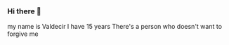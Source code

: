 ### Hi there 👋
my name is Valdecir
I have 15 years
There's a person who doesn't want to forgive me
<!--
**lolidaquebrada/lolidaquebrada** is a ✨ _special_ ✨ repository because its `README.md` (this file) appears on your GitHub profile.

Here are some ideas to get you started:

- 🔭 I’m currently working on in Bagueteria
- 🌱 I’m currently learning I can't say
- 👯 I’m looking to collaborate on help
- 🤔 I’m looking for help with in nothing
- 💬 Ask me about ...
- 📫 How to reach me: ...
- 😄 Pronouns:he, she, him, hers
- ⚡ Fun fact:imitate loli
-->
